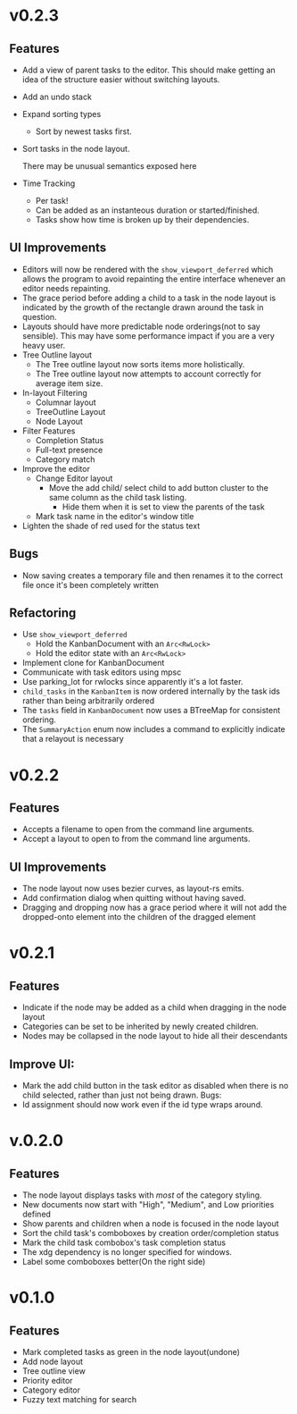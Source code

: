 # v0.2.3

## Features
* Add a view of parent tasks to the editor. This should make getting an idea of the structure easier
  without switching layouts.
* Add an undo stack
* Expand sorting types
  * Sort by newest tasks first.
* Sort tasks in the node layout.

  There may be unusual semantics exposed here
* Time Tracking
  * Per task!
  * Can be added as an instanteous duration or started/finished.
  * Tasks show how time is broken up by their dependencies.
## UI Improvements
* Editors will now be rendered with the `show_viewport_deferred` which allows the program to avoid
  repainting the entire interface whenever an editor needs repainting.
* The grace period before adding a child to a task in the node layout is indicated by the growth
  of the rectangle drawn around the task in question.
* Layouts should have more predictable node orderings(not to say sensible). This may
  have some performance impact if you are a very heavy user.
* Tree Outline layout
  * The Tree outline layout now sorts items more holistically.
  * The Tree outline layout now attempts to account correctly for average item size.
* In-layout Filtering
  * Columnar layout
  * TreeOutline Layout
  * Node Layout
* Filter Features
  * Completion Status
  * Full-text presence
  * Category match
* Improve the editor
  * Change Editor layout
    * Move the add child/ select child to add button cluster to the same column as
      the child task listing.
      * Hide them when it is set to view the parents of the task
  * Mark task name in the editor's window title
* Lighten the shade of red used for the status text

## Bugs
* Now saving creates a temporary file and then renames it to the correct file once it's been completely
  written

## Refactoring
* Use `show_viewport_deferred`
  * Hold the KanbanDocument with an `Arc<RwLock>`
  * Hold the editor state with an `Arc<RwLock>`
* Implement clone for KanbanDocument
* Communicate with task editors using mpsc
* Use parking_lot for rwlocks since apparently it's a lot faster.
* `child_tasks` in the `KanbanItem` is now ordered internally by the task ids rather than
  being arbitrarily ordered
* The `tasks` field in `KanbanDocument` now uses a BTreeMap for consistent ordering.
* The `SummaryAction` enum now includes a command to explicitly indicate that a relayout
  is necessary

# v0.2.2

## Features
* Accepts a filename to open from the command line arguments.
* Accept a layout to open to from the command line arguments.

## UI Improvements
* The node layout now uses bezier curves, as layout-rs emits.
* Add confirmation dialog when quitting without having saved.
* Dragging and dropping now has a grace period where it will not add
  the dropped-onto element into the children of the dragged element

# v0.2.1

## Features

* Indicate if the node may be added as a child when dragging in the node layout
* Categories can be set to be inherited by newly created children.
* Nodes may be collapsed in the node layout to hide all their descendants

## Improve UI:
* Mark the add child button in the task editor as disabled when there is
  no child selected, rather than just not being drawn.
Bugs:
* Id assignment should now work even if the id type wraps around.

# v.0.2.0

## Features

* The node layout displays tasks with *most* of the category styling.
* New documents now start with "High", "Medium", and Low priorities defined
* Show parents and children when a node is focused in the node layout
* Sort the child task's comboboxes by creation order/completion status
* Mark the child task combobox's task completion status
* The xdg dependency is no longer specified for windows.
* Label some comboboxes better(On the right side)

# v0.1.0

## Features
* Mark completed tasks as green in the node layout(undone)
* Add node layout
* Tree outline view
* Priority editor
* Category editor
* Fuzzy text matching for search
